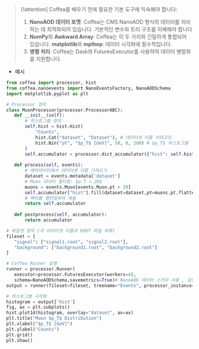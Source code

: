 > [!attention] Coffea를 배우기 전에 필요한 기본 도구에 익숙해야 합니다:
> 1. **NanoAOD 데이터 포맷**: Coffea는 CMS NanoAOD 형식의 데이터를 처리하는 데 최적화되어 있습니다. 기본적인 변수와 트리 구조를 이해해야 합니다
> 2.  **NumPy**와 **Awkward Array**: Coffea는 이 두 가지와 긴밀하게 통합되어 있습니다. **matplotlib**와 **mplhep**: 데이터 시각화에 필수적입니다.
> 3.  **병렬 처리**: Coffea는 Dask와 FuturesExecutor를 사용하여 데이터 병렬화를 지원합니다.
 
 - 예시 
 ```python 
from coffea import processor, hist
from coffea.nanoevents import NanoEventsFactory, NanoAODSchema
import matplotlib.pyplot as plt

# Processor 정의
class MuonProcessor(processor.ProcessorABC):
    def __init__(self):
	    # 히스토그램 정의
        self.hist = hist.Hist(
            "Counts",
            hist.Cat("dataset", "Dataset"), # 데이터셋 이름 카테고리
            hist.Bin("pt", "$p_T$ [GeV]", 50, 0, 200) # $p_T$ 히스토그램
        )
        self.accumulator = processor.dict_accumulator({"hist": self.hist})
    
    def process(self, events):
	    # 메타데이터에서 데이터셋 이름 가져오기
        dataset = events.metadata['dataset']
		# Muon 데이터 필터링: $p_T > 20$
        muons = events.Muon[events.Muon.pt > 20]
        self.accumulator["hist"].fill(dataset=dataset,pt=muons.pt.flatten())
        # 벡터를 평탄화하여 채움
        return self.accumulator
    
    def postprocess(self, accumulator):
        return accumulator

# 파일셋 정의 (각 데이터셋 이름과 ROOT 파일 목록)
fileset = {
    "signal": ["signal1.root", "signal2.root"],
    "background": ["background1.root", "background2.root"]
}

# Coffea Runner 실행
runner = processor.Runner(
    executor=processor.FuturesExecutor(workers=4),
    schema=NanoAODSchema,savemetrics=True)# NanoAOD 데이터 스키마 사용 , 실행 통계 저장
output = runner(fileset=fileset, treename="Events", processor_instance=MuonProcessor())

# 히스토그램 시각화
histogram = output['hist']
fig, ax = plt.subplots()
hist.plot1d(histogram, overlay="dataset", ax=ax)
plt.title("Muon $p_T$ Distribution")
plt.xlabel("$p_T$ [GeV]")
plt.ylabel("Counts")
plt.grid()
plt.show()
```









